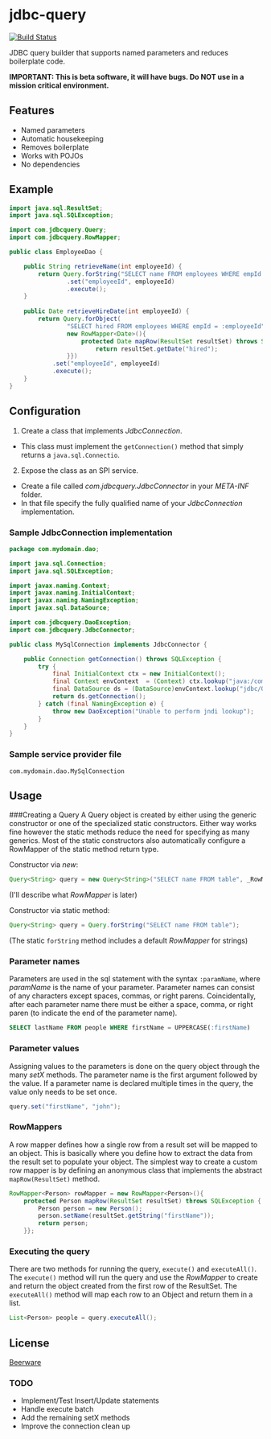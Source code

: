 jdbc-query
==========
[![Build Status](https://travis-ci.org/TroyHisted/jdbc-query.svg?branch=master)](https://travis-ci.org/TroyHisted/jdbc-query)

JDBC query builder that supports named parameters and reduces boilerplate code.

**IMPORTANT: This is beta software, it will have bugs. Do NOT use in a mission critical environment.**

## Features
* Named parameters
* Automatic housekeeping
* Removes boilerplate
* Works with POJOs
* No dependencies

## Example

```java
import java.sql.ResultSet;
import java.sql.SQLException;

import com.jdbcquery.Query;
import com.jdbcquery.RowMapper;

public class EmployeeDao {

	public String retrieveName(int employeeId) {
		return Query.forString("SELECT name FROM employees WHERE empId = :employeeId")
				.set("employeeId", employeeId)
				.execute();
	}
	
	public Date retrieveHireDate(int employeeId) {
		return Query.forObject(
				"SELECT hired FROM employees WHERE empId = :employeeId",
				new RowMapper<Date>(){
					protected Date mapRow(ResultSet resultSet) throws SQLException {
						return resultSet.getDate("hired");
				}})
			.set("employeeId", employeeId)
			.execute();
	}
}

```

## Configuration
1. Create a class that implements _JdbcConnection_.
  * This class must implement the `getConnection()` method that simply returns a `java.sql.Connectio`.
2. Expose the class as an SPI service.
  * Create a file called _com.jdbcquery.JdbcConnector_ in your _META-INF_ folder.
  * In that file specify the fully qualified name of your _JdbcConnection_ implementation.
 
### Sample JdbcConnection implementation
```java
package com.mydomain.dao;

import java.sql.Connection;
import java.sql.SQLException;

import javax.naming.Context;
import javax.naming.InitialContext;
import javax.naming.NamingException;
import javax.sql.DataSource;

import com.jdbcquery.DaoException;
import com.jdbcquery.JdbcConnector;

public class MySqlConnection implements JdbcConnector {

	public Connection getConnection() throws SQLException {
		try {
			final InitialContext ctx = new InitialContext();
			final Context envContext  = (Context) ctx.lookup("java:/comp/env");
			final DataSource ds = (DataSource)envContext.lookup("jdbc/OutlineDB");
			return ds.getConnection();
		} catch (final NamingException e) {
			throw new DaoException("Unable to perform jndi lookup");
		}
	}
}
```

### Sample service provider file
```
com.mydomain.dao.MySqlConnection
```

## Usage
###Creating a Query
A Query object is created by either using the generic constructor or one of the specialized static constructors.
Either way works fine however the static methods reduce the need for specifying as many generics. Most of the
static constructors also automatically configure a RowMapper of the static method return type. 

Constructor via _new_:
```java
Query<String> query = new Query<String>("SELECT name FROM table", _RowMapper_);
```
(I'll describe what _RowMapper_ is later)

Constructor via static method:
```java
Query<String> query = Query.forString("SELECT name FROM table");
```
(The static `forString` method includes a default _RowMapper_ for strings)

### Parameter names
Parameters are used in the sql statement with the syntax `:paramName`, where _paramName_ is the name of your parameter.
Parameter names can consist of any characters except spaces, commas, or right parens. Coincidentally, after each parameter name there
must be either a space, comma, or right paren (to indicate the end of the parameter name).

```sql
SELECT lastName FROM people WHERE firstName = UPPERCASE(:firstName)
```  

### Parameter values
Assigning values to the parameters is done on the query object through the many _setX_ methods. The parameter name
is the first argument followed by the value. If a parameter name is declared multiple times in the query, the value
only needs to be set once. 

```java
query.set("firstName", "john");
```

### RowMappers
A row mapper defines how a single row from a result set will be mapped to an object. This is basically where you
define how to extract the data from the result set to populate your object. The simplest way to create a custom 
row mapper is by defining an anonymous class that implements the abstract `mapRow(ResultSet)` method.
```java
RowMapper<Person> rowMapper = new RowMapper<Person>(){
	protected Person mapRow(ResultSet resultSet) throws SQLException {
		Person person = new Person();
		person.setName(resultSet.getString("firstName"));
		return person;
	}};
```
### Executing the query
There are two methods for running the query, `execute()` and `executeAll()`. The `execute()` method will
run the query and use the _RowMapper_ to create and return the object created from the first row of the ResultSet. 
The `executeAll()` method will map each row to an Object and return them in a list.

```java
List<Person> people = query.executeAll();
```

## License
[Beerware](http://en.wikipedia.org/wiki/Beerware)

### TODO
* Implement/Test Insert/Update statements
* Handle execute batch
* Add the remaining setX methods
* Improve the connection clean up